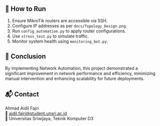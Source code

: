 
## 🚀 How to Run

1. Ensure MikroTik routers are accessible via SSH.
2. Configure IP addresses as per `docs/Topology_Design.png`.
3. Run `config_automation.py` to apply router configurations.
4. Use `stress_test.py` to simulate traffic.
5. Monitor system health using `monitoring_bot.py`.

## 📌 Conclusion

By implementing Network Automation, this project demonstrated a significant improvement in network performance and efficiency, minimizing manual intervention and enhancing scalability for future deployments.

## 📬 Contact

Ahmad Aidil Fajri  
📧 aidil.fajri@student.unsri.ac.id  
🏫 Universitas Sriwijaya, Teknik Komputer D3

